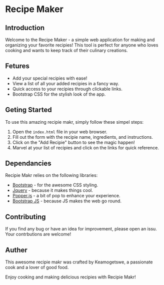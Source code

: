 # Recipe Maker 

## Introduction

Welcome to the Recipe Maker - a simple web application for making and organizing your favorite recipies! This tool is perfect for anyone who loves cooking and wants to keep track of their culinary creations.

## Fetures

- Add your special recipies with ease!
- View a list of all your added recipies in a fancy way.
- Quick access to your recipies through clickable links.
- Bootstrap CSS for the stylish look of the app.

## Geting Started

To use this amazing recipie makr, simply follow these simpel steps:

1. Open the `index.html` file in your web browser.
2. Fill out the form with the recipie name, ingredients, and instructions.
3. Click on the "Add Recipie" button to see the magic happen!
4. Marvel at your list of recipies and click on the links for quick reference.

## Dependancies

Recipie Makr relies on the following libraries:

- [Bootstrap](https://getbootstrap.com/) - for the awesome CSS styling.
- [Jquery](https://jquery.com/) - because it makes things cool.
- [Popper.js](https://popper.js.org/) - a bit of pop to enhance your experience.
- [Bootstrap JS](https://getbootstrap.com/docs/4.5/getting-started/introduction/) - because JS makes the web go round.

## Contributing

If you find any bug or have an idea for improvement, please open an issu. Your contrbutions are welcome!

## Auther

This awesome recipie makr was crafted by Keamogetswe, a passionate cook and a lover of good food.

Enjoy cooking and making delicious recipies with Recipie Makr!

